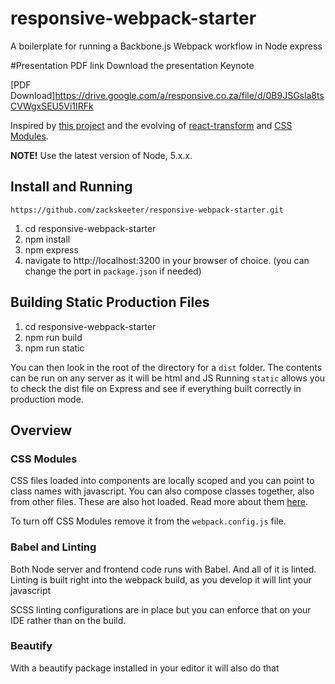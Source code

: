 # responsive-webpack-starter
A boilerplate for running a Backbone.js Webpack workflow in Node express

#Presentation PDF link
Download the presentation Keynote 

[PDF Download]https://drive.google.com/a/responsive.co.za/file/d/0B9JSGsla8tsCVWgxSEU5Vi1IRFk

Inspired by [this project](https://github.com/vesparny/react-kickstart) and the evolving of [react-transform](https://github.com/gaearon/react-transform-boilerplate) and [CSS Modules]((http://glenmaddern.com/articles/css-modules)).

**NOTE!** Use the latest version of Node, 5.x.x.

## Install and Running
`https://github.com/zackskeeter/responsive-webpack-starter.git`

1. cd responsive-webpack-starter
2. npm install
3. npm express
4. navigate to http://localhost:3200 in your browser of choice. (you can change the port in `package.json` if needed)

## Building Static Production Files

1. cd responsive-webpack-starter
2. npm run build
3. npm run static

You can then look in the root of the directory for a `dist` folder. The contents can be run on any server as it will be html and JS
Running `static` allows you to check the dist file on Express and see if everything built correctly in production mode. 

## Overview

### CSS Modules
CSS files loaded into components are locally scoped and you can point to class names with javascript. You can also compose classes together, also from other files. These are also hot loaded. Read more about them [here](http://glenmaddern.com/articles/css-modules).

To turn off CSS Modules remove it from the `webpack.config.js` file.

### Babel and Linting
Both Node server and frontend code runs with Babel. And all of it is linted. Linting is built right into the webpack build, as you develop it will lint your javascript

SCSS linting configurations are in place but you can enforce that on your IDE rather than on the build. 

### Beautify
With a beautify package installed in your editor it will also do that
